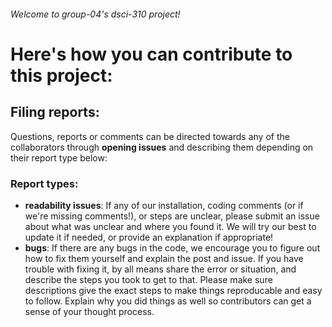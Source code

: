 ###### Welcome to group-04's dsci-310 project! 

# Here's how you can contribute to this project: 

## Filing reports:
Questions, reports or comments can be directed towards any of the collaborators through **opening issues** and describing them depending on their report type below: 

### Report types: 
- **readability issues**: If any of our installation, coding comments (or if we're missing comments!), or steps are unclear, please submit an issue about what was unclear and where you found it. We will try our best to update it if needed, or provide an explanation if appropriate!
- **bugs**: If there are any bugs in the code, we encourage you to figure out how to fix them yourself and explain the post and issue. If you have trouble with fixing it, by all means share the error or situation, and describe the steps you took to get to that. Please make sure descriptions give the exact steps to make things reproducable and easy to follow. Explain why you did things as well so contributors can get a sense of your thought process. 
